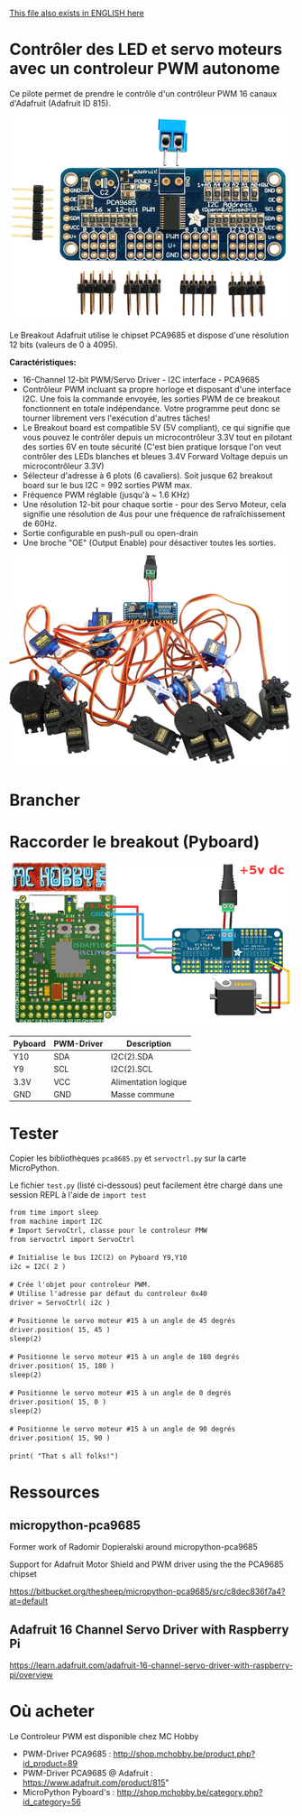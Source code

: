 [This file also exists in ENGLISH here](readme_ENG.md)

# Contrôler des LED et servo moteurs avec un controleur PWM autonome

Ce pilote permet de prendre le contrôle d'un contrôleur PWM 16 canaux d'Adafruit (Adafruit ID 815).

![PCA9685 en breakout](docs/_static/pca9685-pwm-driver.jpg)

Le Breakout Adafruit utilise le chipset PCA9685 et dispose d'une résolution 12 bits (valeurs de 0 à 4095).

__Caractéristiques:__
* 16-Channel 12-bit PWM/Servo Driver - I2C interface - PCA9685
* Contrôleur PWM incluant sa propre horloge et disposant d'une interface I2C. Une fois la commande envoyée, les sorties PWM de ce breakout fonctionnent en totale indépendance. Votre programme peut donc se tourner librement vers l'exécution d'autres tâches!
* Le Breakout board est compatible 5V (5V compliant), ce qui signifie que vous pouvez le contrôler depuis un microcontrôleur 3.3V tout en pilotant des sorties 6V en toute sécurité (C'est bien pratique lorsque l'on veut contrôler des LEDs blanches et bleues 3.4V Forward Voltage depuis un microcontrôleur 3.3V)
* Sélecteur d'adresse à 6 plots (6 cavaliers). Soit jusque 62 breakout board sur le bus I2C = 992 sorties PWM max.
* Fréquence PWM réglable (jusqu'à ~ 1.6 KHz)
* Une résolution 12-bit pour chaque sortie - pour des Servo Moteur, cela signifie une résolution de 4us pour une fréquence de rafraîchissement de 60Hz.
* Sortie configurable en push-pull ou open-drain
* Une broche "OE" (Output Enable) pour désactiver toutes les sorties.

![PCA9685 en breakout](docs/_static/pwm-driver-usage.jpg)

# Brancher

# Raccorder le breakout (Pyboard)

![PCA9685 sur Pyboard](docs/_static/pwmdriver-to-pyboard.jpg)

| Pyboard  | PWM-Driver  |  Description |
|----------|-------------|--------------|
|  Y10     |  SDA        | I2C(2).SDA   |
|  Y9      |  SCL        | I2C(2).SCL   |
|  3.3V    |  VCC        | Alimentation logique  |
|  GND     | GND         | Masse commune         |

# Tester
Copier les bibliothèques `pca8685.py` et `servoctrl.py` sur la carte MicroPython.

Le fichier `test.py` (listé ci-dessous) peut facilement être chargé dans une session REPL à l'aide de `import test`

```
from time import sleep
from machine import I2C
# Import ServoCtrl, classe pour le controleur PMW
from servoctrl import ServoCtrl

# Initialise le bus I2C(2) on Pyboard Y9,Y10
i2c = I2C( 2 )

# Crée l'objet pour controleur PWM.
# Utilise l'adresse par défaut du controleur 0x40
driver = ServoCtrl( i2c )

# Positionne le servo moteur #15 à un angle de 45 degrés
driver.position( 15, 45 )
sleep(2)

# Positionne le servo moteur #15 à un angle de 180 degrés
driver.position( 15, 180 )
sleep(2)

# Positionne le servo moteur #15 à un angle de 0 degrés
driver.position( 15, 0 )
sleep(2)

# Positionne le servo moteur #15 à un angle de 90 degrés
driver.position( 15, 90 )

print( "That s all folks!")

```

# Ressources

## micropython-pca9685
Former work of Radomir Dopieralski around micropython-pca9685

Support for Adafruit Motor Shield and PWM driver using the the PCA9685 chipset

https://bitbucket.org/thesheep/micropython-pca9685/src/c8dec836f7a4?at=default

## Adafruit 16 Channel Servo Driver with Raspberry Pi

https://learn.adafruit.com/adafruit-16-channel-servo-driver-with-raspberry-pi/overview

# Où acheter

Le Controleur PWM est disponible chez MC Hobby
* PWM-Driver PCA9685 : http://shop.mchobby.be/product.php?id_product=89
* PWM-Driver PCA9685 @ Adafruit :  https://www.adafruit.com/product/815"
* MicroPython Pyboard's :  http://shop.mchobby.be/category.php?id_category=56
